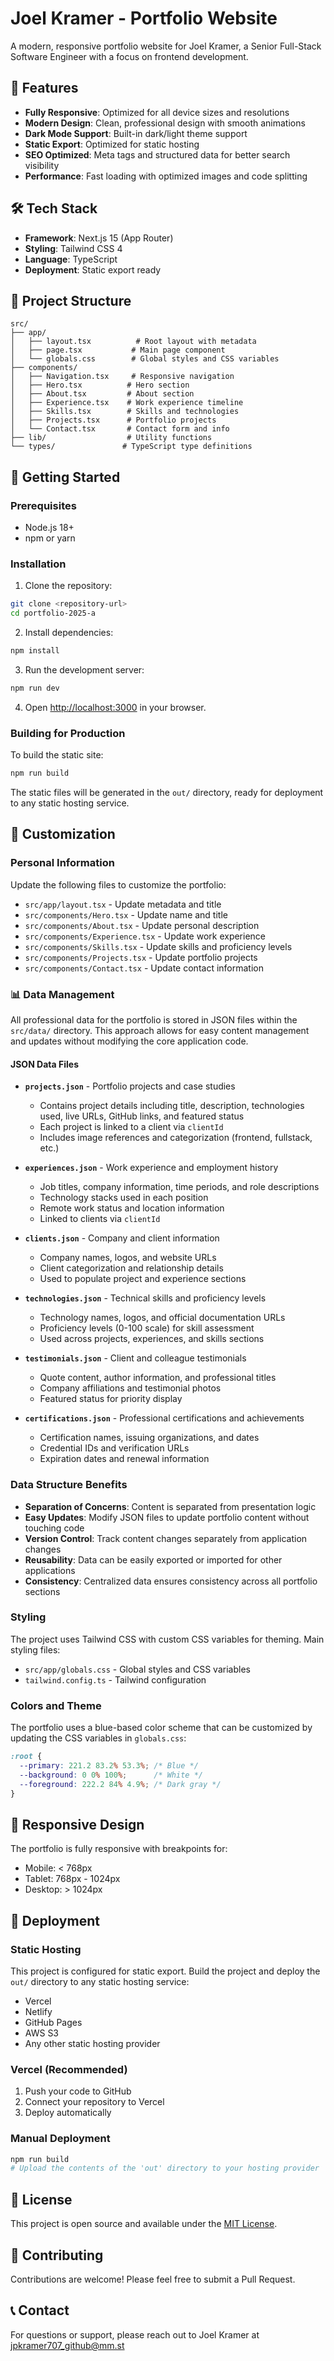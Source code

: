 # Joel Kramer - Portfolio Website

A modern, responsive portfolio website for Joel Kramer, a Senior Full-Stack Software Engineer with a focus on frontend development.

## 🚀 Features

- **Fully Responsive**: Optimized for all device sizes and resolutions
- **Modern Design**: Clean, professional design with smooth animations
- **Dark Mode Support**: Built-in dark/light theme support
- **Static Export**: Optimized for static hosting
- **SEO Optimized**: Meta tags and structured data for better search visibility
- **Performance**: Fast loading with optimized images and code splitting

## 🛠️ Tech Stack

- **Framework**: Next.js 15 (App Router)
- **Styling**: Tailwind CSS 4
- **Language**: TypeScript
- **Deployment**: Static export ready

## 📁 Project Structure

```
src/
├── app/
│   ├── layout.tsx          # Root layout with metadata
│   ├── page.tsx           # Main page component
│   └── globals.css        # Global styles and CSS variables
├── components/
│   ├── Navigation.tsx     # Responsive navigation
│   ├── Hero.tsx          # Hero section
│   ├── About.tsx         # About section
│   ├── Experience.tsx    # Work experience timeline
│   ├── Skills.tsx        # Skills and technologies
│   ├── Projects.tsx      # Portfolio projects
│   └── Contact.tsx       # Contact form and info
├── lib/                  # Utility functions
└── types/               # TypeScript type definitions
```

## 🚀 Getting Started

### Prerequisites

- Node.js 18+ 
- npm or yarn

### Installation

1. Clone the repository:
```bash
git clone <repository-url>
cd portfolio-2025-a
```

2. Install dependencies:
```bash
npm install
```

3. Run the development server:
```bash
npm run dev
```

4. Open [http://localhost:3000](http://localhost:3000) in your browser.

### Building for Production

To build the static site:

```bash
npm run build
```

The static files will be generated in the `out/` directory, ready for deployment to any static hosting service.

## 🎨 Customization

### Personal Information

Update the following files to customize the portfolio:

- `src/app/layout.tsx` - Update metadata and title
- `src/components/Hero.tsx` - Update name and title
- `src/components/About.tsx` - Update personal description
- `src/components/Experience.tsx` - Update work experience
- `src/components/Skills.tsx` - Update skills and proficiency levels
- `src/components/Projects.tsx` - Update portfolio projects
- `src/components/Contact.tsx` - Update contact information

### 📊 Data Management

All professional data for the portfolio is stored in JSON files within the `src/data/` directory. This approach allows for easy content management and updates without modifying the core application code.

#### JSON Data Files

- **`projects.json`** - Portfolio projects and case studies
  - Contains project details including title, description, technologies used, live URLs, GitHub links, and featured status
  - Each project is linked to a client via `clientId`
  - Includes image references and categorization (frontend, fullstack, etc.)

- **`experiences.json`** - Work experience and employment history
  - Job titles, company information, time periods, and role descriptions
  - Technology stacks used in each position
  - Remote work status and location information
  - Linked to clients via `clientId`

- **`clients.json`** - Company and client information
  - Company names, logos, and website URLs
  - Client categorization and relationship details
  - Used to populate project and experience sections

- **`technologies.json`** - Technical skills and proficiency levels
  - Technology names, logos, and official documentation URLs
  - Proficiency levels (0-100 scale) for skill assessment
  - Used across projects, experiences, and skills sections

- **`testimonials.json`** - Client and colleague testimonials
  - Quote content, author information, and professional titles
  - Company affiliations and testimonial photos
  - Featured status for priority display

- **`certifications.json`** - Professional certifications and achievements
  - Certification names, issuing organizations, and dates
  - Credential IDs and verification URLs
  - Expiration dates and renewal information

### Data Structure Benefits

- **Separation of Concerns**: Content is separated from presentation logic
- **Easy Updates**: Modify JSON files to update portfolio content without touching code
- **Version Control**: Track content changes separately from application changes
- **Reusability**: Data can be easily exported or imported for other applications
- **Consistency**: Centralized data ensures consistency across all portfolio sections

### Styling

The project uses Tailwind CSS with custom CSS variables for theming. Main styling files:

- `src/app/globals.css` - Global styles and CSS variables
- `tailwind.config.ts` - Tailwind configuration

### Colors and Theme

The portfolio uses a blue-based color scheme that can be customized by updating the CSS variables in `globals.css`:

```css
:root {
  --primary: 221.2 83.2% 53.3%; /* Blue */
  --background: 0 0% 100%;      /* White */
  --foreground: 222.2 84% 4.9%; /* Dark gray */
}
```

## 📱 Responsive Design

The portfolio is fully responsive with breakpoints for:

- Mobile: < 768px
- Tablet: 768px - 1024px
- Desktop: > 1024px

## 🚀 Deployment

### Static Hosting

This project is configured for static export. Build the project and deploy the `out/` directory to any static hosting service:

- Vercel
- Netlify
- GitHub Pages
- AWS S3
- Any other static hosting provider

### Vercel (Recommended)

1. Push your code to GitHub
2. Connect your repository to Vercel
3. Deploy automatically

### Manual Deployment

```bash
npm run build
# Upload the contents of the 'out' directory to your hosting provider
```

## 📄 License

This project is open source and available under the [MIT License](LICENSE).

## 🤝 Contributing

Contributions are welcome! Please feel free to submit a Pull Request.


## 📞 Contact

For questions or support, please reach out to Joel Kramer at jpkramer707_github@mm.st
